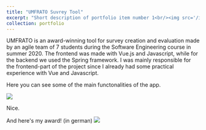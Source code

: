 ```yaml
---
title: "UMFRATO Suvrey Tool"
excerpt: "Short description of portfolio item number 1<br/><img src='/images/500x300.png'>"
collection: portfolio
---
```


UMFRATO is an award-winning tool for survey creation and evaluation made by an agile team of 7 students during the Software Engineering course in summer 2020.
The frontend was made with Vue.js and Javascript, while for the backend we used the Spring framework.
I was mainly responsible for the frontend-part of the project since I already had some practical experience with Vue and Javascript.

Here you can see some of the main functonalities of the app. 


<img src='/images/500x300.png'>

Nice.

And here's my award! (in german)
<img src='/images/500x300.png'>
